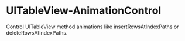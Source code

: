 UITableView-AnimationControl
============================

Control UITableView method animations like insertRowsAtIndexPaths or deleteRowsAtIndexPaths.
